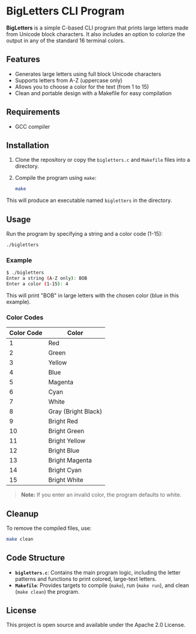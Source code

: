 # BigLetters CLI Program

**BigLetters** is a simple C-based CLI program that prints large letters made from Unicode block characters. It also includes an option to colorize the output in any of the standard 16 terminal colors.

## Features

- Generates large letters using full block Unicode characters
- Supports letters from A-Z (uppercase only)
- Allows you to choose a color for the text (from 1 to 15)
- Clean and portable design with a Makefile for easy compilation

## Requirements

- GCC compiler

## Installation

1. Clone the repository or copy the `bigletters.c` and `Makefile` files into a directory.
2. Compile the program using `make`:

   ```bash
   make
   ```

This will produce an executable named `bigletters` in the directory.

## Usage

Run the program by specifying a string and a color code (1-15):

```bash
./bigletters
```

### Example

```bash
$ ./bigletters
Enter a string (A-Z only): BOB
Enter a color (1-15): 4
```

This will print "BOB" in large letters with the chosen color (blue in this example).

### Color Codes

| Color Code | Color          |
|------------|----------------|
| 1          | Red            |
| 2          | Green          |
| 3          | Yellow         |
| 4          | Blue           |
| 5          | Magenta        |
| 6          | Cyan           |
| 7          | White          |
| 8          | Gray (Bright Black) |
| 9          | Bright Red     |
| 10         | Bright Green   |
| 11         | Bright Yellow  |
| 12         | Bright Blue    |
| 13         | Bright Magenta |
| 14         | Bright Cyan    |
| 15         | Bright White   |

> **Note:** If you enter an invalid color, the program defaults to white.

## Cleanup

To remove the compiled files, use:

```bash
make clean
```

## Code Structure

- **`bigletters.c`**: Contains the main program logic, including the letter patterns and functions to print colored, large-text letters.
- **`Makefile`**: Provides targets to compile (`make`), run (`make run`), and clean (`make clean`) the program.

## License

This project is open source and available under the Apache 2.0 License.
